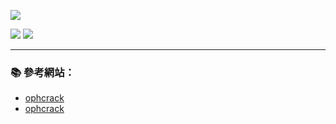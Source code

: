 
![](http://ophcrack.sourceforge.net/logo.png)

![](https://a.fsdn.com/con/app/proj/ophcrack/screenshots/170375.jpg)
![](https://a.fsdn.com/con/app/proj/ophcrack/screenshots/170373.jpg)


---


### :books: 參考網站：
- [ophcrack](http://manpages.ubuntu.com/manpages/trusty/man1/ophcrack.1.html)
- [ophcrack](http://ophcrack.sourceforge.net/)


